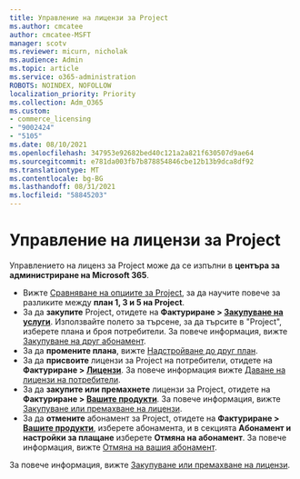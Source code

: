 ```yaml
---
title: Управление на лицензи за Project
ms.author: cmcatee
author: cmcatee-MSFT
manager: scotv
ms.reviewer: micurn, nicholak
ms.audience: Admin
ms.topic: article
ms.service: o365-administration
ROBOTS: NOINDEX, NOFOLLOW
localization_priority: Priority
ms.collection: Adm_O365
ms.custom:
- commerce_licensing
- "9002424"
- "5105"
ms.date: 08/10/2021
ms.openlocfilehash: 347953e92682bed40c121a2a821f630507d9ae64
ms.sourcegitcommit: e781da003fb7b878854846cbe12b13b9dca8df92
ms.translationtype: MT
ms.contentlocale: bg-BG
ms.lasthandoff: 08/31/2021
ms.locfileid: "58845203"
---
```

# <a name="project-license-management"></a>Управление на лицензи за Project

Управлението на лиценз за Project може да се изпълни в **центъра за администриране на Microsoft 365**.

- Вижте [Сравняване на опциите за Project](https://www.microsoft.com/microsoft-365/project/compare-microsoft-project-management-software), за да научите повече за разликите между **план 1, 3 и 5 на Project**.
- За да **закупите** Project, отидете на **Фактуриране > [Закупуване на услуги](https://go.microsoft.com/fwlink/p/?linkid=868433)**. Използвайте полето за търсене, за да търсите в "Project", изберете плана и броя потребители. За повече информация, вижте [Закупуване на друг абонамент](https://docs.microsoft.com/microsoft-365/commerce/try-or-buy-microsoft-365#buy-a-different-subscription).
- За да **промените плана**, вижте [Надстройване до друг план](https://docs.microsoft.com/microsoft-365/commerce/subscriptions/upgrade-to-different-plan).
- За да **присвоите** лицензи за Project на потребители, отидете на **Фактуриране > [Лицензи](https://go.microsoft.com/fwlink/p/?linkid=842264)**. За повече информация вижте [Даване на лицензи на потребители](https://docs.microsoft.com/microsoft-365/admin/manage/assign-licenses-to-users).
- За да **закупите или премахнете** лицензи за Project, отидете на **Фактуриране > [Вашите продукти](https://go.microsoft.com/fwlink/p/?linkid=842054)**. За повече информация, вижте [Закупуване или премахване на лицензи](https://docs.microsoft.com/microsoft-365/commerce/licenses/buy-licenses#add-or-remove-licenses-for-your-business-subscription).
- За да **отмените** абонамент за Project, отидете на **Фактуриране > [Вашите продукти](https://go.microsoft.com/fwlink/p/?linkid=842054)**, изберете абонамента, и в секцията **Абонамент и настройки за плащане** изберете **Отмяна на абонамент**. За повече информация, вижте [Отмяна на вашия абонамент](https://docs.microsoft.com/microsoft-365/commerce/subscriptions/cancel-your-subscription).

За повече информация, вижте [Закупуване или премахване на лицензи](https://docs.microsoft.com/microsoft-365/commerce/licenses/buy-licenses).